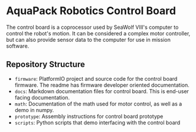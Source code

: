 # AquaPack Robotics Control Board

The control board is a coprocessor used by SeaWolf VIII's computer to control the robot's motion. It can be considered a complex motor controller, but can also provide sensor data to the computer for use in mission software.


## Repository Structure

- `firmware`: PlatformIO project and source code for the control board firmware. The readme has firmware developer oriented documentation.
- `docs`: Markdown documentation files for control board. This is end-user facing documentation.
- `math`: Documentation of the math used for motor control, as well as a demo in numpy.
- `prototype`: Assembly instructions for control board prototype
- `scripts`: Python scripts that demo interfacing with the control board
